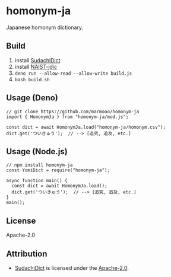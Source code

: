 # homonym-ja

Japanese homonym dictionary.

## Build

1. install [SudachiDict](https://github.com/WorksApplications/SudachiDict)
2. install
   [NAIST-jdic](https://ja.osdn.net/projects/naist-jdic/downloads/53500/mecab-naist-jdic-0.6.3b-20111013.tar.gz/)
3. `deno run --allow-read --allow-write build.js`
4. `bash build.sh`

## Usage (Deno)

```
// git clone https://github.com/marmooo/homonym-ja
import { HomonymJa } from "homonym-ja/mod.js";

const dict = await HomonymJa.load("homonym-ja/homonym.csv");
dict.get('ついきゅう');  // --> [追究, 追及, etc.]
```

## Usage (Node.js)

```
// npm install homonym-ja
const YomiDict = require("homonym-ja");

async function main() {
  const dict = await HomonymJa.load();
  dict.get('ついきゅう');  // --> [追究, 追及, etc.]
}
main();
```

## License

Apache-2.0

## Attribution

- [SudachiDict](https://github.com/WorksApplications/SudachiDict) is licensed
  under the [Apache-2.0](http://www.apache.org/licenses/LICENSE-2.0).
